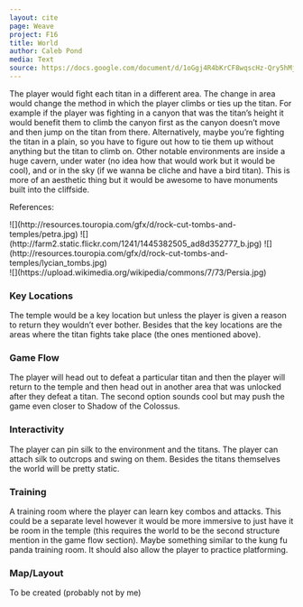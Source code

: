 ```yaml
---
layout: cite
page: Weave
project: F16
title: World
author: Caleb Pond
media: Text
source: https://docs.google.com/document/d/1oGgj4R4bKrCF8wqscHz-Qry5hMjZgeBjXBthYFLvzW0/edit?usp=sharing
---
```

The player would fight each titan in a different area. The change in area would change the method in which the player climbs or ties up the titan. For example if the player was fighting in a canyon that was the titan’s height it would benefit them to climb the canyon first as the canyon doesn’t move and then jump on the titan from there. Alternatively, maybe you’re fighting the titan in a plain, so you have to figure out how to tie them up without anything but the titan to climb on. Other notable environments are inside a huge cavern, under water (no idea how that would work but it would be cool), and or in the sky (if we wanna be cliche and have a bird titan). This is more of an aesthetic thing but it would be awesome to have monuments built into the cliffside. 

References:

<div class="centerimages" markdown="1">
![](http://resources.touropia.com/gfx/d/rock-cut-tombs-and-temples/petra.jpg)
![](http://farm2.static.flickr.com/1241/1445382505_ad8d352777_b.jpg)
![](http://resources.touropia.com/gfx/d/rock-cut-tombs-and-temples/lycian_tombs.jpg)
</div>
![](https://upload.wikimedia.org/wikipedia/commons/7/73/Persia.jpg)

### Key Locations

The temple would be a key location but unless the player is given a reason to return they wouldn’t ever bother. Besides that the key locations are the areas where the titan fights take place (the ones mentioned above).

### Game Flow

The player will head out to defeat a particular titan and then the player will return to the temple and then head out in another area that was unlocked after they defeat a titan. The second option sounds cool but may push the game even closer to Shadow of the Colossus.

### Interactivity

The player can pin silk to the environment and the titans. The player can attach silk to outcrops and swing on them. Besides the titans themselves the world will be pretty static.

### Training

A training room where the player can learn key combos and attacks. This could be a separate level however it would be more immersive to just have it be room in the temple (this requires the world to be the second structure mention in the game flow section). Maybe something similar to the kung fu panda training room. It should also allow the player to practice platforming.

### Map/Layout

To be created (probably not by me)
